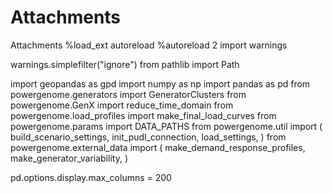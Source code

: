 # Attachments
Attachments
%load_ext autoreload
%autoreload 2
import warnings

warnings.simplefilter("ignore")
from pathlib import Path

import geopandas as gpd
import numpy as np
import pandas as pd
from powergenome.generators import GeneratorClusters
from powergenome.GenX import reduce_time_domain
from powergenome.load_profiles import make_final_load_curves
from powergenome.params import DATA_PATHS
from powergenome.util import (
    build_scenario_settings,
    init_pudl_connection,
    load_settings,
)
from powergenome.external_data import (
    make_demand_response_profiles,
    make_generator_variability,
)

pd.options.display.max_columns = 200

